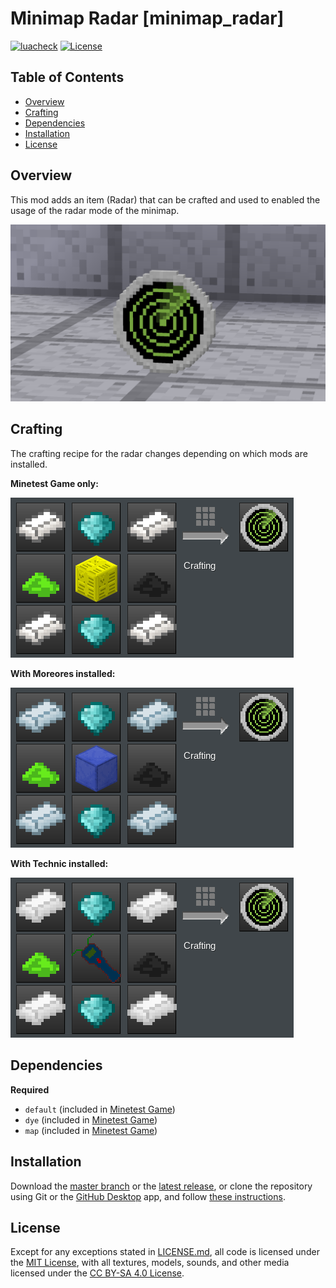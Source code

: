 # Minimap Radar [minimap_radar]

[![luacheck](https://github.com/OgelGames/minimap_radar/workflows/luacheck/badge.svg)](https://github.com/OgelGames/minimap_radar/actions)
[![License](https://img.shields.io/badge/License-MIT%20and%20CC%20BY--SA%204.0-green.svg)](LICENSE.md)

## Table of Contents

- [Overview](#overview)
- [Crafting](#crafting)
- [Dependencies](#dependencies)
- [Installation](#installation)
- [License](#license)

## Overview

This mod adds an item (Radar) that can be crafted and used to enabled the usage of the radar mode of the minimap.

![Overview Image](images/overview.png?raw=true "Overview Image")

## Crafting

The crafting recipe for the radar changes depending on which mods are installed.

**Minetest Game only:**

![Default Recipe](images/default_recipe.png?raw=true "Default Recipe")

**With Moreores installed:**

![Moreores Recipe](images/moreores_recipe.png?raw=true "Moreores Recipe")

**With Technic installed:**

![Technic Recipe](images/technic_recipe.png?raw=true "Technic Recipe")

## Dependencies

**Required**

- `default` (included in [Minetest Game](https://github.com/minetest/minetest_game))
- `dye` (included in [Minetest Game](https://github.com/minetest/minetest_game))
- `map` (included in [Minetest Game](https://github.com/minetest/minetest_game))

## Installation

Download the [master branch](https://github.com/OgelGames/digicontrol/archive/master.zip) or the [latest release](https://github.com/OgelGames/digicontrol/releases), or clone the repository using Git or the [GitHub Desktop](https://desktop.github.com/) app, and follow [these instructions](https://dev.minetest.net/Installing_Mods).

## License

Except for any exceptions stated in [LICENSE.md](LICENSE.md#exceptions), all code is licensed under the [MIT License](LICENSE.md#mit-license), with all textures, models, sounds, and other media licensed under the [CC BY-SA 4.0 License](LICENSE.md#cc-by-sa-40-license). 
